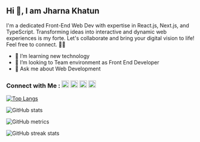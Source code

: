 ## Hi 👋, I am Jharna Khatun
I'm a dedicated Front-End Web Dev with expertise in React.js, Next.js, and TypeScript. Transforming ideas into interactive and dynamic web experiences is my forte. Let's collaborate and bring your digital vision to life! Feel free to connect. 🌟🚀

- 🌱 I’m learning new technology
- 👯 I’m looking to Team environment as Front End Developer
- 💬 Ask me about Web Development 

### Connect with Me : [<img src='https://cdn.jsdelivr.net/npm/simple-icons@3.0.1/icons/github.svg' alt='github' height='20'>](https://github.com/jharnakhatun2)  [<img src='https://cdn.jsdelivr.net/npm/simple-icons@3.0.1/icons/linkedin.svg' alt='linkedin' height='20'>](https://www.linkedin.com/in/jharna-khatun2/)  [<img src='https://cdn.jsdelivr.net/npm/simple-icons@3.0.1/icons/facebook.svg' alt='facebook' height='20'>](https://www.facebook.com/jharnakhatun2)  [<img src='https://cdn.jsdelivr.net/npm/simple-icons@3.0.1/icons/icloud.svg' alt='website' height='20'>](https://jharna-khatun-portfolio.netlify.app/)  

[![Top Langs](https://github-readme-stats.vercel.app/api/top-langs/?username=jharnakhatun2)](https://github.com/anuraghazra/github-readme-stats)

![GitHub stats](https://github-readme-stats.vercel.app/api?username=jharnakhatun2&show_icons=true)  

![GitHub metrics](https://metrics.lecoq.io/jharnakhatun2)  

![GitHub streak stats](https://streak-stats.demolab.com/?user=jharnakhatun2) 
